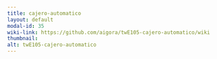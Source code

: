 ```yaml
---
title: cajero-automatico
layout: default
modal-id: 35
wiki-link: https://github.com/aigora/twE105-cajero-automatico/wiki
thumbnail: 
alt: twE105-cajero-automatico
---
```

